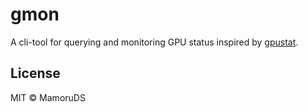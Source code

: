 # gmon

A cli-tool for querying and monitoring GPU status inspired by [gpustat](https://github.com/wookayin/gpustat).

## License

MIT © MamoruDS
